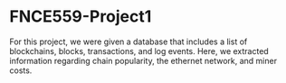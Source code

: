 # FNCE559-Project1

For this project, we were given a database that includes a list of blockchains, blocks, transactions, and log events. Here, we extracted information regarding chain popularity, the ethernet network, and miner costs.
